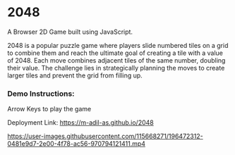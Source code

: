 # 2048
A Browser 2D Game built using JavaScript.

2048 is a popular puzzle game where players slide numbered tiles on a grid to combine them and reach the ultimate goal of creating a tile with a value of 2048. Each move combines adjacent tiles of the same number, doubling their value. The challenge lies in strategically planning the moves to create larger tiles and prevent the grid from filling up.

### Demo Instructions: 
Arrow Keys to play the game

Deployment Link: https://m-adil-as.github.io/2048

https://user-images.githubusercontent.com/115668271/196472312-0481e9d7-2e00-4f78-ac56-970794121411.mp4
